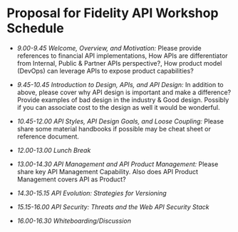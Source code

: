 # Proposal for Fidelity API Workshop Schedule

* *9.00-9.45 Welcome, Overview, and Motivation:* Please provide references to financial API implementations, How APIs are differentiator from Internal, Public & Partner APIs perspective?, How product model (DevOps) can leverage APIs to expose product capabilities?

* *9.45-10.45 Introduction to Design, APIs, and API Design:* In addition to above, please cover why API design is important and make a difference? Provide examples of bad design in the industry & Good design. Possibly if you can associate cost to the design as well it would be wonderful.

* *10.45-12.00 API Styles, API Design Goals, and Loose Coupling:* Please share some material handbooks if possible may be cheat sheet or reference document.

* *12.00-13.00 Lunch Break*

* *13.00-14.30 API Management and API Product Management:* Please share key API Management Capability. Also does API Product Management covers API as Product?

* *14.30-15.15 API Evolution: Strategies for Versioning*

* *15.15-16.00 API Security: Threats and the Web API Security Stack*

* *16.00-16.30 Whiteboarding/Discussion*
